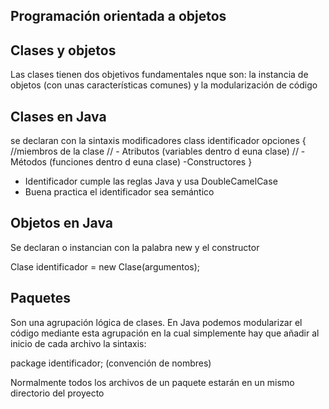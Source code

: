 ## Programación orientada a objetos
## Clases y objetos
Las clases tienen dos objetivos fundamentales nque son:
la instancia de objetos (con unas características comunes) y la modularización de código

## Clases en Java 
se declaran con la sintaxis
modificadores class identificador opciones {
    //miembros de la clase
    // - Atributos (variables dentro d euna clase)
    // - Métodos (funciones dentro d euna clase)
           -Constructores 
}

- Identificador cumple las reglas Java y usa DoubleCamelCase
- Buena practica el identificador sea semántico

## Objetos en Java
Se declaran o instancian con la palabra new y el constructor

Clase identificador = new Clase(argumentos);

## Paquetes 
Son una agrupación lógica de clases. En Java podemos modularizar el código mediante esta agrupación en la cual simplemente hay que añadir al inicio de cada archivo la sintaxis:

package identificador; (convención de nombres)

Normalmente todos los archivos de un paquete estarán en un mismo directorio del proyecto